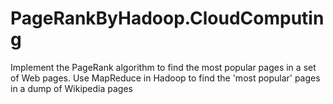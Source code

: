 # PageRankByHadoop.CloudComputing
Implement the PageRank algorithm to find the most popular pages in a set of Web pages. Use MapReduce in Hadoop to find the 'most popular' pages in a dump of Wikipedia pages
